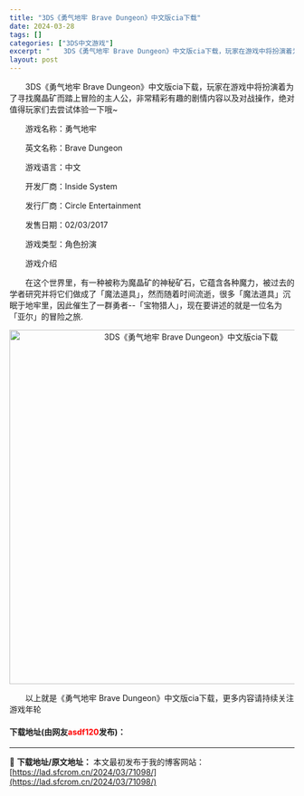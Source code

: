 ```yaml
---
title: "3DS《勇气地牢 Brave Dungeon》中文版cia下载"
date: 2024-03-28
tags: []
categories: ["3DS中文游戏"]
excerpt: "　　3DS《勇气地牢 Brave Dungeon》中文版cia下载，玩家在游戏中将扮演着为了寻找魔晶矿而踏上冒险的主人公，非常精彩有趣的剧情内容以及对战操作，绝对值得玩家们去尝试体验一下哦~ 　　游戏名称：勇气地牢 　　英文名称：Brave Dungeon 　　游戏语言：中文 　　开发厂商：Insi&hellip;"
layout: post
---
```


 <p>　　3DS《勇气地牢 Brave Dungeon》中文版cia下载，玩家在游戏中将扮演着为了寻找魔晶矿而踏上冒险的主人公，非常精彩有趣的剧情内容以及对战操作，绝对值得玩家们去尝试体验一下哦~</p> <p>　　游戏名称：勇气地牢</p> <p>　　英文名称：Brave Dungeon</p> <p>　　游戏语言：中文</p> <p>　　开发厂商：Inside System</p> <p>　　发行厂商：Circle Entertainment</p> <p>　　发售日期：02/03/2017</p> <p>　　游戏类型：角色扮演</p> <p>　　游戏介绍</p> <p>　　在这个世界里，有一种被称为魔晶矿的神秘矿石，它蕴含各种魔力，被过去的学者研究并将它们做成了「魔法道具」，然而随着时间流逝，很多「魔法道具」沉眠于地牢里，因此催生了一群勇者--「宝物猎人」，现在要讲述的就是一位名为「亚尔」的冒险之旅.</p> <p align="center"><img align="" border="0" src="https://lad.sfcrom.cn/wp-content/uploads/2024/03/20240328_66054a9f5c3ad.jpg" width="626" alt="3DS《勇气地牢 Brave Dungeon》中文版cia下载" /></p> <p>　　以上就是《勇气地牢 Brave Dungeon》中文版cia下载，更多内容请持续关注游戏年轮</p> <p><h4>下载地址(由网友<font color="red">asdf120</font>发布)：</h4></p> 

---
📖 **下载地址/原文地址：** 本文最初发布于我的博客网站：[https://lad.sfcrom.cn/2024/03/71098/](https://lad.sfcrom.cn/2024/03/71098/)

